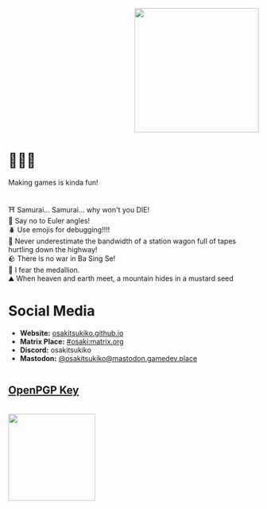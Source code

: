 <div align="right">
  <img width=250px src="https://github.com/user-attachments/assets/4e63787b-40d7-4f70-8378-036311a5ab45">
</div>

<!-- <img width="100%" src="https://raw.githubusercontent.com/OsakiTsukiko/OsakiTsukiko/main/banner.jpg"> -->
<h1>🐸🌱🌾</h1>
<p>
Making games is kinda fun!<br><br>

⛩️ Samurai... Samurai... why won't you  DIE!<br>
📐 Say no to Euler angles!<br>
🪲 Use emojis for debugging!!!!<br>
🛒 Never underestimate the bandwidth of a station wagon full of tapes hurtling down the highway!<br>
🪨 There is no war in Ba Sing Se!  
🦔 I fear the medallion.  
⛰️ When heaven and earth meet, a mountain hides in a mustard seed
</p>

<h1>Social Media</h1>
<ul>
  <li><b>Website:</b> <a rel="me" target="_blank" href="https://osakitsukiko.github.io/">osakitsukiko.github.io</a></li>
  <li><b>Matrix Place:</b> <a href="https://matrix.to/#/#osaki:matrix.org" target="_blank">#osaki:matrix.org</a></li>
  <li><b>Discord:</b> osakitsukiko</li>
  <!-- <li><b>Youtube:</b> <a href="https://www.youtube.com/channel/UCSoP59daTpsJutrim4QXSow" target="_blank">Osaki Tsukiko</a></li> -->
  <li><b>Mastodon:</b> <a rel="me" target="_blank" href="https://mastodon.gamedev.place/@osakitsukiko">@osakitsukiko@mastodon.gamedev.place</a></li>
</ul>
<img src="https://profile-counter.glitch.me/osakitsukiko_github_profile_counter/count.svg" width="0px">

<h2><a href="https://raw.githubusercontent.com/OsakiTsukiko/OsakiTsukiko/refs/heads/main/public-key.asc" target="_blank">OpenPGP Key</a></h2>

<br>
<div align="left">
  <img width=175px src="https://github.com/user-attachments/assets/88e5ad70-f30b-44a0-a3ac-92144847f617">
</div>
